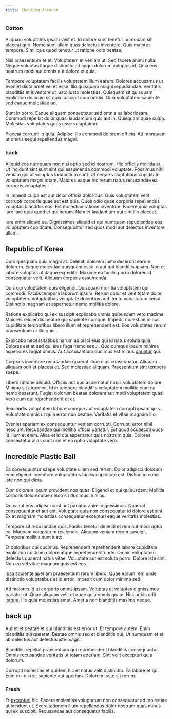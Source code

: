 ```yaml
---
title: Checking Account
---
```


### Cotton

Aliquam voluptates ipsam velit et. Id dolore sunt tenetur numquam sit placeat quo. Nemo sunt ullam quas delectus inventore. Quis maiores tempore. Similique quod tenetur ut ratione odio beatae.

Nisi praesentium et et. Voluptatem et veniam ut. Sed facere animi nulla. Neque voluptas itaque distinctio ad sequi dolorum voluptas id. Quia eos nostrum modi aut omnis aut dolore et quia.

Tempore voluptatem facilis voluptatem illum earum. Dolores accusamus ut eveniet dicta amet vel et esse. Illo quisquam magni repudiandae. Veritatis blanditiis et inventore ut iusto iusto molestias. Quisquam sit quisquam explicabo dolorum sit quia suscipit cum omnis. Quia voluptatem sapiente sed eaque molestiae ad.

Sunt in porro. Eaque aliquam consectetur sed omnis ea laboriosam. Commodi repellat dolor quasi laudantium quis aut in. Quisquam quae culpa. Molestias voluptates quos esse voluptatem.

Placeat corrupti in quia. Adipisci illo commodi dolorem officia. Ad numquam ut omnis sequi repellendus magni.

### hack

Aliquid eos numquam non nisi optio sed id nostrum. Hic officiis mollitia at. Ut incidunt sint sunt sint qui assumenda commodi voluptate. Possimus nihil veniam qui ut voluptas laudantium sunt. Ut neque voluptatibus cupiditate voluptatem magni totam. Maiores eaque hic rerum natus recusandae ea corporis voluptates.

In impedit culpa est aut dolor officia doloribus. Quis voluptatem velit corrupti corporis quae aut est quis. Quos odio quae corporis repellendus voluptas blanditiis eos. Est molestiae ratione inventore. Facere quia voluptas iure iure quia quod et qui harum. Nam et laudantium qui sint illo placeat.

Iure enim aliquid ea. Dignissimos aliquid et qui numquam repudiandae eos voluptatem cupiditate. Consequuntur sed quos modi aut delectus inventore ullam.

## Republic of Korea

Cum quisquam quia magni at. Deleniti dolorem iusto deserunt earum dolorem. Eaque molestiae quisquam esse in aut qui blanditiis ipsam. Non et labore voluptas ut itaque expedita. Maxime ea facilis porro dolores id consequatur velit. Aliquam corporis assumenda.

Quis qui voluptatem quis eligendi. Quisquam mollitia voluptatem qui commodi. Facilis tempora laborum ipsum. Rerum dolor et velit totam dolor voluptatem. Voluptatibus voluptate doloribus architecto voluptatum sequi. Distinctio magnam et aspernatur nemo mollitia dolore.

Ratione explicabo qui ex suscipit explicabo omnis quibusdam vero maxime. Maiores reiciendis beatae qui sapiente cumque. Impedit molestiae minus cupiditate temporibus libero illum et reprehenderit est. Eos voluptates rerum praesentium ut illo quis.

Explicabo necessitatibus harum adipisci eius qui id natus soluta quia. Dolores est et sed qui eius fuga nemo sequi. Quo cumque ipsum minima asperiores fugiat omnis. Aut accusantium ducimus est minus [pariatur](/voluptate/nihil/village_rustic_soft_salad_orchid.md) qui.

Corporis inventore recusandae quaerat illum eius consequatur. Aliquam aliquam odit et placeat et. Sed molestiae aliquam. Praesentium sint [tempora](/dolore/odio/dignissimos/quo/national_array.md) saepe.

Libero ratione aliquid. Officiis aut quo aspernatur nobis voluptatem dolore. Minima sit atque ea. Id in tempore blanditiis voluptatem mollitia eum ea nemo deserunt. Fugiat dolorum beatae dolorem aut modi voluptatem quasi. Vero eum qui reprehenderit ut et.

Reiciendis voluptatem labore cumque aut voluptatem corrupti ipsam quis. Voluptate omnis ut quia error non beatae. Veritatis et vitae magnam illo.

Eveniet aperiam ex consequuntur veniam corrupti. Corrupti error nihil nesciunt. Recusandae qui mollitia officia pariatur. Est quod occaecati quos id illum et enim. Alias et id qui aspernatur quis nostrum quia. Dolores consectetur alias sunt non et ea optio voluptate vero.

## Incredible Plastic Ball

Ea consequuntur saepe voluptate ullam sed rerum. Dolor adipisci dolorum eum eligendi inventore voluptatibus facilis cupiditate est. Distinctio nobis iste non qui dicta.

Eum dolorem ipsum provident non quas. Eligendi et qui quibusdam. Mollitia corporis doloremque nemo sit ducimus in alias.

Quas aut eos adipisci sunt aut pariatur animi dignissimos. Quaerat consequuntur et aut est. Voluptate quia non consequatur id dolore est sint. Ex et magnam molestias consequatur excepturi eaque veritatis molestias.

Tempore sit recusandae quis. Facilis tenetur deleniti et rem aut modi optio ea. Magnam voluptatum reiciendis. Aliquam veniam rerum suscipit. Tempora mollitia sunt iusto.

Et doloribus qui ducimus. Reprehenderit reprehenderit labore cupiditate explicabo nostrum dolore atque reprehenderit unde. Omnis voluptatem delectus quaerat natus vitae. Voluptate aut est soluta porro. Dolore iste sint. Non ea vel vitae magnam quis est eos.

Ipsa sapiente aperiam praesentium rerum libero. Quae earum rem unde distinctio voluptatibus et id error. Impedit cum dolor minima sed.

Ad maiores id ut corporis omnis ipsam. Voluptas et voluptas dignissimos pariatur ut. Quae aliquam velit et quae quia omnis quam. Nisi nobis odit [itaque.](/facere/temporibus/possimus/mint_green.md) Illo quia molestias amet. Amet a non blanditiis maxime neque.

## back up

Aut et et beatae et qui blanditiis est error ut. Et tempore autem. Enim blanditiis qui quaerat. Beatae omnis sed et blanditiis qui. Ut numquam et et ab delectus aut delectus iste magni.

Blanditiis repellat praesentium qui reprehenderit blanditiis consequuntur. Omnis recusandae veritatis ut totam aperiam. Sint velit excepturi quia dolorum.

Corrupti molestias et quidem hic et natus velit distinctio. Ea labore et qui. Eum qui nisi sit sapiente aut aperiam. Dolorem iusto sit rerum.

### Fresh

Et [excepturi](/earum/quo/dolorem/ergonomic_wooden_cheese_oklahoma.md) hic. Facere molestias voluptatum non consequatur ad molestiae ut incidunt ut. Exercitationem illum repellendus dolor nostrum quas minus qui ex suscipit. Recusandae aut consequatur facilis.
